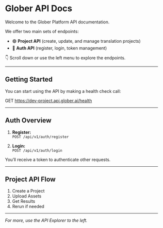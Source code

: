 # Glober API Docs

Welcome to the Glober Platform API documentation.

We offer two main sets of endpoints:
- 🟢 **Project API** (create, update, and manage translation projects)
- 🔐 **Auth API** (register, login, token management)

👇 Scroll down or use the left menu to explore the endpoints.

---

## Getting Started

You can start using the API by making a health check call:

GET https://dev-project.api.glober.ai/health


---

## Auth Overview

1. **Register:**  
   `POST /api/v1/auth/register`

2. **Login:**  
   `POST /api/v1/auth/login`

You’ll receive a token to authenticate other requests.

---

## Project API Flow

1. Create a Project  
2. Upload Assets  
3. Get Results  
4. Rerun if needed

---

_For more, use the API Explorer to the left._
